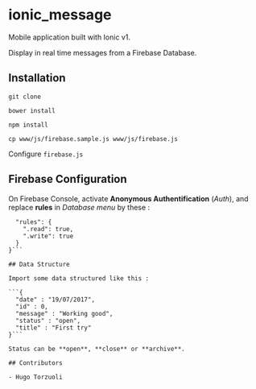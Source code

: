 # ionic_message

Mobile application built with Ionic v1.

Display in real time messages from a Firebase Database.

## Installation

```git clone```

```bower install```

```npm install```

```cp www/js/firebase.sample.js www/js/firebase.js```

Configure `firebase.js`

## Firebase Configuration

On Firebase Console, activate **Anonymous Authentification** (*Auth*), and replace **rules** in *Database menu* by these :

```{
  "rules": {
    ".read": true,
    ".write": true
  }
}```

## Data Structure

Import some data structured like this :

```{
  "date" : "19/07/2017",
  "id" : 0,
  "message" : "Working good",
  "status" : "open",
  "title" : "First try"
}```

Status can be **open**, **close** or **archive**.

## Contributors

- Hugo Torzuoli
